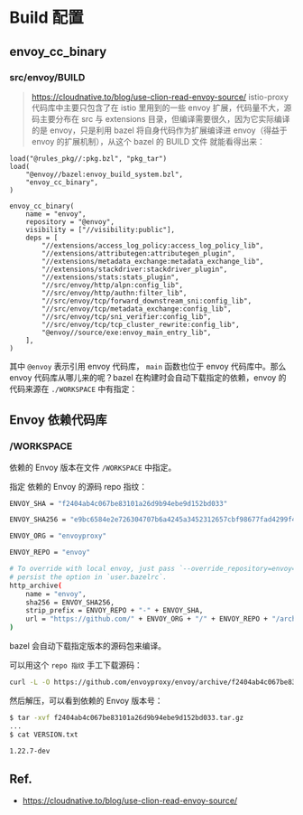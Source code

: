 # Build 配置

## envoy_cc_binary

### src/envoy/BUILD
> https://cloudnative.to/blog/use-clion-read-envoy-source/
> istio-proxy 代码库中主要只包含了在 istio 里用到的一些 envoy 扩展，代码量不大，源码主要分布在 src 与 extensions 目录，但编译需要很久，因为它实际编译的是 envoy，只是利用 bazel 将自身代码作为扩展编译进 envoy（得益于 envoy 的扩展机制），从这个 bazel 的 BUILD 文件 就能看得出来：

```
load("@rules_pkg//:pkg.bzl", "pkg_tar")
load(
    "@envoy//bazel:envoy_build_system.bzl",
    "envoy_cc_binary",
)

envoy_cc_binary(
    name = "envoy",
    repository = "@envoy",
    visibility = ["//visibility:public"],
    deps = [
        "//extensions/access_log_policy:access_log_policy_lib",
        "//extensions/attributegen:attributegen_plugin",
        "//extensions/metadata_exchange:metadata_exchange_lib",
        "//extensions/stackdriver:stackdriver_plugin",
        "//extensions/stats:stats_plugin",
        "//src/envoy/http/alpn:config_lib",
        "//src/envoy/http/authn:filter_lib",
        "//src/envoy/tcp/forward_downstream_sni:config_lib",
        "//src/envoy/tcp/metadata_exchange:config_lib",
        "//src/envoy/tcp/sni_verifier:config_lib",
        "//src/envoy/tcp/tcp_cluster_rewrite:config_lib",
        "@envoy//source/exe:envoy_main_entry_lib",
    ],
)
```

其中 `@envoy` 表示引用 envoy 代码库， `main` 函数也位于 envoy 代码库中。那么 envoy 代码库从哪儿来的呢？bazel 在构建时会自动下载指定的依赖，envoy 的代码来源在 `./WORKSPACE` 中有指定：


## Envoy 依赖代码库
### /WORKSPACE


依赖的 Envoy 版本在文件 `/WORKSPACE` 中指定。

指定 依赖的 Envoy 的源码 repo 指纹：
```bash
ENVOY_SHA = "f2404ab4c067be83101a26d9b94ebe9d152bd033"

ENVOY_SHA256 = "e9bc6584e2e726304707b6a4245a3452312657cbf98677fad4299f40c3bd5cd3"

ENVOY_ORG = "envoyproxy"

ENVOY_REPO = "envoy"

# To override with local envoy, just pass `--override_repository=envoy=/PATH/TO/ENVOY` to Bazel or
# persist the option in `user.bazelrc`.
http_archive(
    name = "envoy",
    sha256 = ENVOY_SHA256,
    strip_prefix = ENVOY_REPO + "-" + ENVOY_SHA,
    url = "https://github.com/" + ENVOY_ORG + "/" + ENVOY_REPO + "/archive/" + ENVOY_SHA + ".tar.gz",
)
```

bazel 会自动下载指定版本的源码包来编译。


可以用这个 `repo 指纹` 手工下载源码：
```bash
curl -L -O https://github.com/envoyproxy/envoy/archive/f2404ab4c067be83101a26d9b94ebe9d152bd033.tar.gz
```

然后解压，可以看到依赖的 Envoy 版本号：
```bash
$ tar -xvf f2404ab4c067be83101a26d9b94ebe9d152bd033.tar.gz
...
$ cat VERSION.txt

1.22.7-dev
```

## Ref.
 - https://cloudnative.to/blog/use-clion-read-envoy-source/